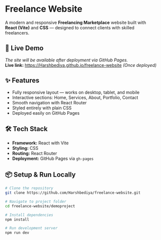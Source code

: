 # Freelance Website

A modern and responsive **Freelancing Marketplace** website built with **React (Vite)** and **CSS** — designed to connect clients with skilled freelancers.

## 🚀 Live Demo
_The site will be available after deployment via GitHub Pages._  
**Live link:** https://Harshbediya.github.io/freelance-website *(Once deployed)*

## ✨ Features
- Fully responsive layout — works on desktop, tablet, and mobile  
- Interactive sections: Home, Services, About, Portfolio, Contact  
- Smooth navigation with React Router  
- Styled entirely with plain CSS  
- Deployed easily on GitHub Pages

## 🛠 Tech Stack
- **Framework:** React with Vite  
- **Styling:** CSS  
- **Routing:** React Router  
- **Deployment:** GitHub Pages via `gh-pages`

## 📦 Setup & Run Locally

```bash
# Clone the repository
git clone https://github.com/Harshbediya/freelance-website.git

# Navigate to project folder
cd freelance-website/demoproject

# Install dependencies
npm install

# Run development server
npm run dev
